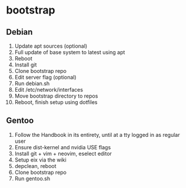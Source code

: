 # bootstrap

## Debian

1. Update apt sources (optional)
2. Full update of base system to latest using apt
3. Reboot
4. Install git
5. Clone bootstrap repo
6. Edit server flag (optional)
7. Run debian.sh
8. Edit /etc/network/interfaces
9. Move bootstrap directory to repos
10. Reboot, finish setup using dotfiles

## Gentoo

1. Follow the Handbook in its entirety, until at a tty logged in as regular user
2. Ensure dist-kernel and nvidia USE flags
3. Install git + vim + neovim, eselect editor
4. Setup eix via the wiki
5. depclean, reboot
6. Clone bootstrap repo
7. Run gentoo.sh
